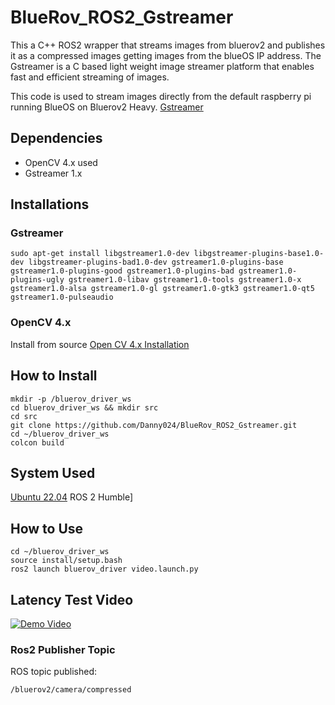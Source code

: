 # BlueRov_ROS2_Gstreamer
This a C++ ROS2 wrapper that streams images from bluerov2 and publishes it as a compressed images getting images from the blueOS IP address.
The Gstreamer is a C based light weight image streamer platform that enables fast and efficient streaming of images. 


This code is used to stream images directly from the default raspberry pi running BlueOS on Bluerov2 Heavy.
[Gstreamer](https://gstreamer.freedesktop.org/)


## Dependencies
- OpenCV 4.x used
- Gstreamer 1.x

## Installations
### Gstreamer
```sudo apt-get install libgstreamer1.0-dev libgstreamer-plugins-base1.0-dev libgstreamer-plugins-bad1.0-dev gstreamer1.0-plugins-base gstreamer1.0-plugins-good gstreamer1.0-plugins-bad gstreamer1.0-plugins-ugly gstreamer1.0-libav gstreamer1.0-tools gstreamer1.0-x gstreamer1.0-alsa gstreamer1.0-gl gstreamer1.0-gtk3 gstreamer1.0-qt5 gstreamer1.0-pulseaudio```

### OpenCV 4.x
Install from source
[Open CV 4.x Installation](https://docs.opencv.org/4.x/d7/d9f/tutorial_linux_install.html)

## How to Install
```
mkdir -p /bluerov_driver_ws
cd bluerov_driver_ws && mkdir src
cd src
git clone https://github.com/Danny024/BlueRov_ROS2_Gstreamer.git
cd ~/bluerov_driver_ws
colcon build
```
## System Used
[Ubuntu 22.04](https://ubuntu.com/tutorials/install-ubuntu-desktop#2-download-an-ubuntu-image)
ROS 2 Humble]

## How to Use 
```
cd ~/bluerov_driver_ws
source install/setup.bash
ros2 launch bluerov_driver video.launch.py
```

## Latency Test Video
[![Demo Video](https://img.youtube.com/vi/TbSJK_imS7o/0.jpg)](https://www.youtube.com/watch?v=TbSJK_imS7o)


### Ros2 Publisher Topic 
ROS topic published:
```
/bluerov2/camera/compressed
```









